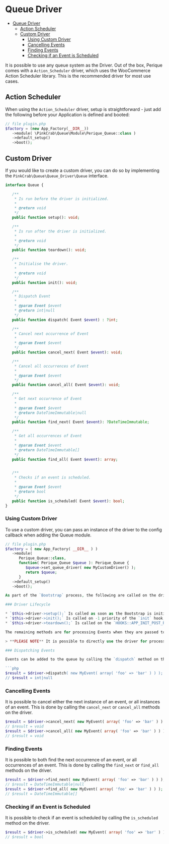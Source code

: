 # Queue Driver

- [Queue Driver](#queue-driver)
  - [Action Scheduler](#action-scheduler)
  - [Custom Driver](#custom-driver)
    - [Using Custom Driver](#using-custom-driver)
    - [Cancelling Events](#cancelling-events)
    - [Finding Events](#finding-events)
    - [Checking if an Event is Scheduled](#checking-if-an-event-is-scheduled)

It is possible to use any queue system as the Driver. Out of the box, Perique comes with a `Action_Scheduler` driver, which uses the WooCommerce Action Scheduler library. This is the recommended driver for most use cases.

## Action Scheduler

When using the `Action_Scheduler` driver, setup is straightforward - just add the following before your Application is defined and booted:

```php
// file plugin.php
$factory = (new App_Factory(__DIR__))
   ->module( \PinkCrab\Queue\Module\Perique_Queue::class )
   ->default_setup()
   ->boot();
```

## Custom Driver

If you would like to create a custom driver, you can do so by implementing the `PinkCrab\Queue\Queue_Driver\Queue` interface.

```php
interface Queue {

   /**
    * Is run before the driver is initialized.
    *
    * @return void
    */
   public function setup(): void;

   /**
    * Is run after the driver is initialized.
    *
    * @return void
    */
   public function teardown(): void;

   /**
    * Initialise the driver.
    *
    * @return void
    */
   public function init(): void;

   /**
    * Dispatch Event
    *
    * @param Event $event
    * @return int|null
    */
   public function dispatch( Event $event) : ?int;

   /**
    * Cancel next occurrence of Event
    *
    * @param Event $event
    */
   public function cancel_next( Event $event): void;

   /**
    * Cancel all occurrences of Event
    *
    * @param Event $event
    */
   public function cancel_all( Event $event): void;

   /**
    * Get next occurrence of Event
    *
    * @param Event $event
    * @return DateTimeImmutable|null
    */
   public function find_next( Event $event): ?DateTimeImmutable;

   /**
    * Get all occurrences of Event
    *
    * @param Event $event
    * @return DateTimeImmutable[]
    */
   public function find_all( Event $event): array;


   /**
    * Checks if an event is scheduled.
    *
    * @param Event $event
    * @return bool
    */
   public function is_scheduled( Event $event): bool;
}
```
### Using Custom Driver

To use a custom driver, you can pass an instance of the driver to the config callback when adding the Queue module.

```php
// file plugin.php
$factory = ( new App_Factory( __DIR__ ) )
   ->module( 
      Perique_Queue::class,
      function( Perique_Queue $queue ): Perique_Queue {
         $queue->set_queue_driver( new MyCustomDriver() );
         return $queue;
      }
   ->default_setup()
   ->boot();

As part of the `Bootstrap` process, the following are called on the driver:

### Driver Lifecycle

* `$this->driver->setup();` Is called as soon as the Bootstrap is initiated.
* `$this->driver->init();` Is called on -1 priority of the `init` hook, this ensures all Plugins are loaded.
* `$this->driver->teardown();` Is called on the `HOOKS::APP_INIT_POST_REGISTRATION` hook, which is triggered after the Application has been registered and all classes from the Registration Class list have been processed.

The remaining methods are for processing Events when they are passed to the driver.

> **PLEASE NOTE** It is possible to directly use the driver for processing events, but this is not recommended. Please see the [Queue Service and Queue Proxy Classes](event-queue.md) for more information on how to use the Queue Service.

### Dispatching Events

Events can be added to the queue by calling the `dispatch` method on the driver. This method takes an instance of `Event` and returns an `int` or `null` if the event was not dispatched.

```php
$result = $driver->dispatch( new MyEvent( array( 'foo' => 'bar' ) ) );
// $result = int|null
```

### Cancelling Events

It is possible to cancel either the next instance of an event, or all instances of an event. This is done by calling the `cancel_next` or `cancel_all` methods on the driver.

```php
$result = $driver->cancel_next( new MyEvent( array( 'foo' => 'bar' ) ) );
// $result = void
$result = $driver->cancel_all( new MyEvent( array( 'foo' => 'bar' ) ) );
// $result = void
```

### Finding Events

It is possible to both find the next occurrence of an event, or all occurrences of an event. This is done by calling the `find_next` or `find_all` methods on the driver.

```php
$result = $driver->find_next( new MyEvent( array( 'foo' => 'bar' ) ) );
// $result = DateTimeImmutable|null
$result = $driver->find_all( new MyEvent( array( 'foo' => 'bar' ) ) );
// $result = DateTimeImmutable[]
```

### Checking if an Event is Scheduled

It is possible to check if an event is scheduled by calling the `is_scheduled` method on the driver.

```php
$result = $driver->is_scheduled( new MyEvent( array( 'foo' => 'bar' ) ) );
// $result = bool
```

